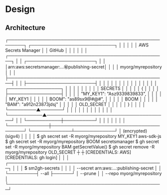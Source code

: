 # Design

## Architecture

┌───────────────────────────────────────────────────────┐           ┌───────────────────────────┐
│                                                       │           │                           │
│  AWS Secrets Manager                                  │           │   GitHub                  │
│                                                       │           │                           │
│ ┌───────────────────────────────────────────────────┐ │           │ ┌──────────────────────┐  │
│ │arn:aws:secretsmanager:...:secret:publishing-secret│ │           │ │ myorg/myrepository   │  │
│ ├───────────────────────────────────────────────────┤ │           │ ├──────────────────────┤  │
│ │                                                   │ │           │ │                      │  │
│ │                                                   │ │           │ │ ┌─────────────────┐  │  │
│ │                                                   │ │           │ │ │ SECRETS         │  │  │
│ │ {                                                 │ │           │ │ ├─────────────────┤  │  │
│ │   "MY_KEY1": "Asz9339839833",                     │ │           │ │ │ MY_KEY1         │  │  │
│ │    BOOM": "as89sx9@#@#",                          │ │           │ │ │ BOOM            │  │  │
│ │   "BAM": "a912n23873jdsj"                         │ │           │ │ │ OLD_SECRET      │  │  │
│ │ }                                                 │ │           │ │ └─────────▲───────┘  │  │
│ │                                                   │ │           │ │           │          │  │
│ └───────────▲───────────────────────────────────────┘ │           │ └───────────┼──────────┘  │
│             │                                         │           │             │             │
└─────────────┼─────────────────────────────────────────┘           └─────────────┴─────────────┘
              │                                                                (encrypted)
          (sigv4)                                                                 │
              │                                                                   │
              │                                                            $ gh secret set -R myorg/myrepository MY_KEY1
           aws-sdk-js                                                      $ gh secret set -R myorg/myrepository BOOM
        secretsmanager                                                     $ gh secret set -R myorg/myrepository BAM
        getSecretValue()                                                   $ gh secret remove -R myorg/myrepository OLD_SECRET
              ┼                                                                   ┼
         [CREDENTIALS: AWS]                                                   [CREDENTIALS: gh login]
              │                                                                   │
              │         ┌──────────────────────────────────────────────────┐      │
              │         │  $ sm2gh-secrets                                 │      │
              │         │      --secret arn:aws:...:publishing-secret      │      │
              └─────────┤      --all                                       ├──────┘
                        │      --prune                                     │
                        │      --repo myorg/myrepository                   │
                        └──────────────────────────────────────────────────┘
